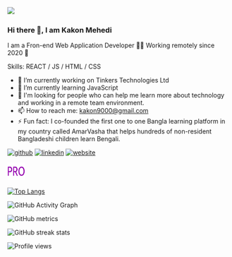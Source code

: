 ![](https://scontent.fdac140-1.fna.fbcdn.net/v/t39.30808-6/312277153_148033404523837_8898045677291867767_n.png?stp=dst-png_s960x960&_nc_cat=110&ccb=1-7&_nc_sid=e3f864&_nc_ohc=F4FawXN28REAX8D9VjG&_nc_ht=scontent.fdac140-1.fna&oh=00_AT9QG-8NglBcoZGEM4FEM3mKmDa3ffPY0HS8Jbdc8kiTxQ&oe=635951CE)

### Hi there 👋, I am Kakon Mehedi

I am  a Fron-end Web Application Developer 👨‍💻 Working remotely since 2020 🚀

Skills: REACT / JS / HTML / CSS

- 🔭 I’m currently working on Tinkers Technologies Ltd 
- 🌱 I’m currently learning JavaScript 
- 🤔 I'm looking for people who can help me learn more about technology and working in a remote team environment. 
- 📫 How to reach me: kakon9000@gmail.com 
- ⚡ Fun fact: I co-founded the first one to one Bangla learning platform in my country called AmarVasha that helps hundreds of non-resident Bangladeshi children learn Bengali. 


[<img src='https://cdn.jsdelivr.net/npm/simple-icons@3.0.1/icons/github.svg' alt='github' height='40'>](https://github.com/kakon-mehedi)  [<img src='https://cdn.jsdelivr.net/npm/simple-icons@3.0.1/icons/linkedin.svg' alt='linkedin' height='40'>](https://www.linkedin.com/in/kakon-mehedi/)  [<img src='https://cdn.jsdelivr.net/npm/simple-icons@3.0.1/icons/icloud.svg' alt='website' height='40'>](http://kakonmehedi.com/)  

<a href='https://github.com/pricing'><img src='https://raw.githubusercontent.com/acervenky/animated-github-badges/master/assets/pro.gif' width='40' height='40'></a> 

[![Top Langs](https://github-readme-stats.vercel.app/api/top-langs/?username=kakon-mehedi)](https://github.com/anuraghazra/github-readme-stats)

![GitHub Activity Graph](https://activity-graph.herokuapp.com/graph?username=kakon-mehedi)  

![GitHub metrics](https://metrics.lecoq.io/kakon-mehedi)  

![GitHub streak stats](https://github-readme-streak-stats.herokuapp.com/?user=kakon-mehedi)  

![Profile views](https://gpvc.arturio.dev/kakon-mehedi)  
